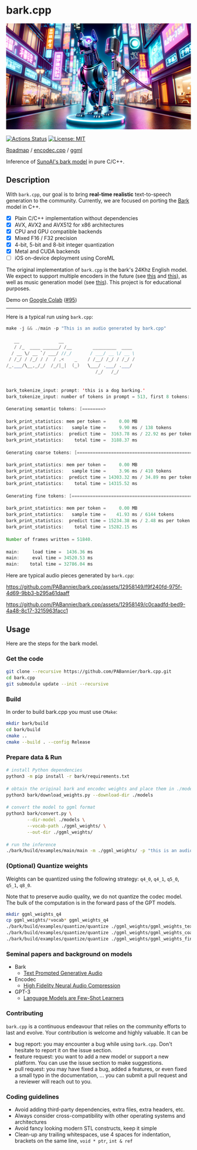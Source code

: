 # bark.cpp

![bark.cpp](./assets/banner.png)

[![Actions Status](https://github.com/PABannier/bark.cpp/actions/workflows/build.yml/badge.svg)](https://github.com/PABannier/bark.cpp/actions)
[![License: MIT](https://img.shields.io/badge/license-MIT-blue.svg)](https://opensource.org/licenses/MIT)

[Roadmap](https://github.com/users/PABannier/projects/1) / [encodec.cpp](https://github.com/PABannier/encodec.cpp) / [ggml](https://github.com/ggerganov/ggml)

Inference of [SunoAI's bark model](https://github.com/suno-ai/bark) in pure C/C++.

## Description

With `bark.cpp`, our goal is to bring **real-time realistic** text-to-speech generation to the community.
Currently, we are focused on porting the [Bark](https://github.com/suno-ai/bark) model in C++.

- [X] Plain C/C++ implementation without dependencies
- [X] AVX, AVX2 and AVX512 for x86 architectures
- [X] CPU and GPU compatible backends
- [X] Mixed F16 / F32 precision
- [X] 4-bit, 5-bit and 8-bit integer quantization
- [X] Metal and CUDA backends
- [ ] iOS on-device deployment using CoreML

The original implementation of `bark.cpp` is the bark's 24Khz English model. We expect to support multiple encoders in the future (see [this](https://github.com/PABannier/bark.cpp/issues/36) and [this](https://github.com/PABannier/bark.cpp/issues/6)), as well as music generation model (see [this](https://github.com/PABannier/bark.cpp/issues/62)). This project is for educational purposes.

Demo on [Google Colab](https://colab.research.google.com/drive/1JVtJ6CDwxtKfFmEd8J4FGY2lzdL0d0jT?usp=sharing) ([#95](https://github.com/PABannier/bark.cpp/issues/95))

---

Here is a typical run using `bark.cpp`:

```java
make -j && ./main -p "This is an audio generated by bark.cpp"

   __               __
   / /_  ____ ______/ /__        _________  ____
  / __ \/ __ `/ ___/ //_/       / ___/ __ \/ __ \
 / /_/ / /_/ / /  / ,<    _    / /__/ /_/ / /_/ /
/_.___/\__,_/_/  /_/|_|  (_)   \___/ .___/ .___/
                                  /_/   /_/


bark_tokenize_input: prompt: 'this is a dog barking.'
bark_tokenize_input: number of tokens in prompt = 513, first 8 tokens: 20579 20172 10217 27883 28169 25677 10167 129595

Generating semantic tokens: [========>                                          ] (17%)

bark_print_statistics: mem per token =     0.00 MB
bark_print_statistics:   sample time =     9.90 ms / 138 tokens
bark_print_statistics:  predict time =  3163.78 ms / 22.92 ms per token
bark_print_statistics:    total time =  3188.37 ms

Generating coarse tokens: [==================================================>] (100%)

bark_print_statistics: mem per token =     0.00 MB
bark_print_statistics:   sample time =     3.96 ms / 410 tokens
bark_print_statistics:  predict time = 14303.32 ms / 34.89 ms per token
bark_print_statistics:    total time = 14315.52 ms

Generating fine tokens: [==================================================>] (100%)

bark_print_statistics: mem per token =     0.00 MB
bark_print_statistics:   sample time =    41.93 ms / 6144 tokens
bark_print_statistics:  predict time = 15234.38 ms / 2.48 ms per token
bark_print_statistics:    total time = 15282.15 ms

Number of frames written = 51840.

main:     load time =  1436.36 ms
main:     eval time = 34520.53 ms
main:    total time = 32786.04 ms
```

Here are typical audio pieces generated by `bark.cpp`:

https://github.com/PABannier/bark.cpp/assets/12958149/f9f240fd-975f-4d69-9bb3-b295a61daaff

https://github.com/PABannier/bark.cpp/assets/12958149/c0caadfd-bed9-4a48-8c17-3215963facc1

## Usage

Here are the steps for the bark model.

### Get the code

```bash
git clone --recursive https://github.com/PABannier/bark.cpp.git
cd bark.cpp
git submodule update --init --recursive
```

### Build

In order to build bark.cpp you must use `CMake`:

```bash
mkdir bark/build
cd bark/build
cmake ..
cmake --build . --config Release
```

### Prepare data & Run

```bash
# install Python dependencies
python3 -m pip install -r bark/requirements.txt

# obtain the original bark and encodec weights and place them in ./models
python3 bark/download_weights.py --download-dir ./models

# convert the model to ggml format
python3 bark/convert.py \
        --dir-model ./models \
        --vocab-path ./ggml_weights/ \
        --out-dir ./ggml_weights/

# run the inference
./bark/build/examples/main/main -m ./ggml_weights/ -p "this is an audio"
```

### (Optional) Quantize weights

Weights can be quantized using the following strategy: `q4_0`, `q4_1`, `q5_0`, `q5_1`, `q8_0`.

Note that to preserve audio quality, we do not quantize the codec model. The bulk of the
computation is in the forward pass of the GPT models.

```bash
mkdir ggml_weights_q4
cp ggml_weights/*vocab* ggml_weights_q4
./bark/build/examples/quantize/quantize ./ggml_weights/ggml_weights_text.bin ./ggml_weights_q4/ggml_weights_text.bin q4_0
./bark/build/examples/quantize/quantize ./ggml_weights/ggml_weights_coarse.bin ./ggml_weights_q4/ggml_weights_coarse.bin q4_0
./bark/build/examples/quantize/quantize ./ggml_weights/ggml_weights_fine.bin ./ggml_weights_q4/ggml_weights_fine.bin q4_0
```

### Seminal papers and background on models

- Bark
    - [Text Prompted Generative Audio](https://github.com/suno-ai/bark)
- Encodec
    - [High Fidelity Neural Audio Compression](https://arxiv.org/abs/2210.13438)
- GPT-3
    - [Language Models are Few-Shot Learners](https://arxiv.org/abs/2005.14165)

### Contributing

`bark.cpp` is a continuous endeavour that relies on the community efforts to last and evolve. Your contribution is welcome and highly valuable. It can be

- bug report: you may encounter a bug while using `bark.cpp`. Don't hesitate to report it on the issue section.
- feature request: you want to add a new model or support a new platform. You can use the issue section to make suggestions.
- pull request: you may have fixed a bug, added a features, or even fixed a small typo in the documentation, ... you can submit a pull request and a reviewer will reach out to you.

### Coding guidelines

- Avoid adding third-party dependencies, extra files, extra headers, etc.
- Always consider cross-compatibility with other operating systems and architectures
- Avoid fancy looking modern STL constructs, keep it simple
- Clean-up any trailing whitespaces, use 4 spaces for indentation, brackets on the same line, `void * ptr`, `int & ref`

